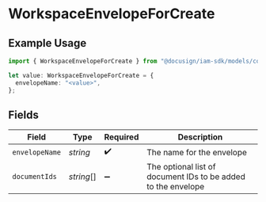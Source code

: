 # WorkspaceEnvelopeForCreate

## Example Usage

```typescript
import { WorkspaceEnvelopeForCreate } from "@docusign/iam-sdk/models/components";

let value: WorkspaceEnvelopeForCreate = {
  envelopeName: "<value>",
};
```

## Fields

| Field                                                         | Type                                                          | Required                                                      | Description                                                   |
| ------------------------------------------------------------- | ------------------------------------------------------------- | ------------------------------------------------------------- | ------------------------------------------------------------- |
| `envelopeName`                                                | *string*                                                      | :heavy_check_mark:                                            | The name for the envelope                                     |
| `documentIds`                                                 | *string*[]                                                    | :heavy_minus_sign:                                            | The optional list of document IDs to be added to the envelope |